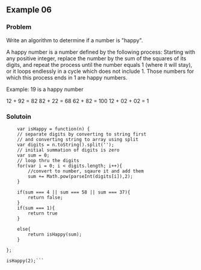## Example 06

### Problem
Write an algorithm to determine if a number is "happy".

A happy number is a number defined by the following process: Starting with any positive integer, replace the number by the sum of the squares of its digits, and repeat the process until the number equals 1 (where it will stay), or it loops endlessly in a cycle which does not include 1. Those numbers for which this process ends in 1 are happy numbers.

Example: 19 is a happy number

12 + 92 = 82
82 + 22 = 68
62 + 82 = 100
12 + 02 + 02 = 1

### Solutoin

```
	var isHappy = function(n) {
    // separate digits by converting to string first
	// and converting string to array using split
    var digits = n.toString().split('');
    // initial summation of digits is zero
    var sum = 0;
    // loop thru the digits
	for(var i = 0; i < digits.length; i++){
		//convert to number, sqaure it and add them
		sum += Math.pow(parseInt(digits[i]),2);
 	}
    
    if(sum === 4 || sum === 58 || sum === 37){
    	return false;
    }
    if(sum === 1){
    	return true
    }
    
    else{
    	return isHappy(sum);
    }

};

isHappy(2);```